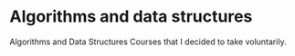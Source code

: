 # Algorithms and data structures

Algorithms and Data Structures Courses that I decided to take voluntarily.
